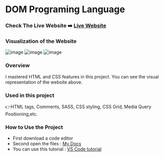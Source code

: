 # DOM Programing Language

### Check The Live Website ➡️ [Live Website](https://sekunev.github.io/Projects/27_DOM_Kredi)

### Visualization of the Website
![image](https://user-images.githubusercontent.com/101554737/189959152-7d5ecbd0-54e1-4b0f-bf18-418d2178a5bd.png)
![image](https://user-images.githubusercontent.com/101554737/189959254-7c9f2342-d40c-4d59-9cf4-319113511cb4.png)
![image](https://user-images.githubusercontent.com/101554737/189959339-95b9a609-f822-40b7-8fc6-c4bca522b78b.png)




### Overview

I mastered HTML and CSS features in this project. You can see the visual representation of the website above.

### Used in this project

👉HTML tags, Comments, SASS, CSS styling, CSS Grid, Media Query Positioning,etc.

### How to Use the Project

- First download a code editor
- Second open the files : [My Docs](https://github.com/Sekunev/Projects/tree/main/22_SASS_Portfolio)
- You can use this tutorial : [VS Code tutorial](https://www.youtube.com/watch?v=fJEbVCrEMSE)
